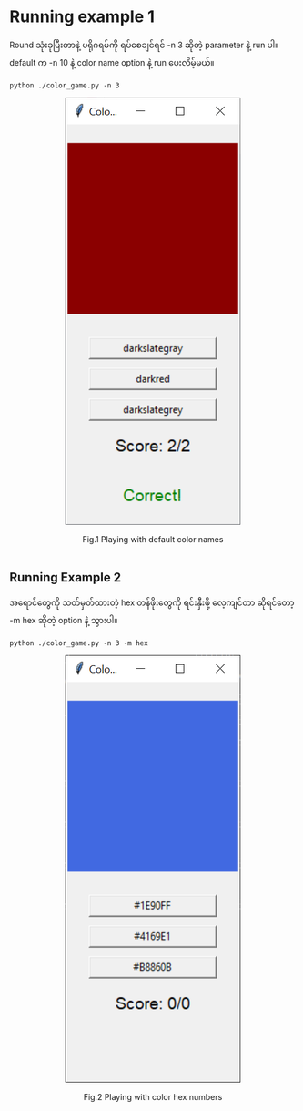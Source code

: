 # Running example 1

Round သုံးခုပြီးတာနဲ့ ပရိုဂရမ်ကို ရပ်စေချင်ရင် -n 3 ဆိုတဲ့ parameter နဲ့ run ပါ။  
default က -n 10 နဲ့ color name option နဲ့ run ပေးလိမ့်မယ်။  

```
python ./color_game.py -n 3
```

<p align="center">
<img src="https://github.com/ye-kyaw-thu/this-and-that/blob/main/python/fig/color_game_window_eg.png" alt="playing with color names width="10" />  
</p>  
<div align="center">
  Fig.1 Playing with default color names  
</div> 

<br />

## Running Example 2

အရောင်တွေကို သတ်မှတ်ထားတဲ့ hex တန်ဖိုးတွေကို ရင်းနှီးဖို့ လေ့ကျင်တာ ဆိုရင်တော့ -m hex ဆိုတဲ့ option နဲ့ သွားပါ။  

```
python ./color_game.py -n 3 -m hex
```

<p align="center">
<img src="https://github.com/ye-kyaw-thu/this-and-that/blob/main/python/fig/color_game_window_eg2.png" alt="playing with color names width="10" />  
</p>  
<div align="center">
  Fig.2 Playing with color hex numbers  
</div> 

<br />


